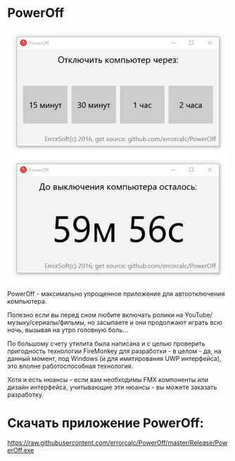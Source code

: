# PowerOff
![Logo](cfx/screenshot.png)

PowerOff - максимально упрощенное приложение для автоотключения компьютера.

Полезно если вы перед сном любите включать ролики на YouTube/музыку/сериалы/фильмы, но засыпаете и они продолжают играть всю ночь, вызывая на утро головную боль...

По большому счету утилита была написана и с целью проверить пригодность технологии FireMonkey для разработки - в целом - да, на данный момент, под Windows (и для имитирования UWP интерфейса), это вполне работоспособная технология.

Хотя и есть нюансы - если вам необходимы FMX компоненты или дизайн интерфейса, учитывающие эти нюансы - вы можете заказать разработку.

# Скачать приложение PowerOff:
https://raw.githubusercontent.com/errorcalc/PowerOff/master/Release/PowerOff.exe
